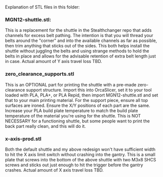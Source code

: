 Explanation of STL files in this folder:


### MGN12-shuttle.stl:
This is a replacement for the shuttle in the Stealthchanger repo that adds channels for excess belt pathing. The intention is that you will thread your belts around the "corner" and into the available channels as far as possible, then trim anything that sticks out of the sides. This both helps install the shuttle without juggling the belts and using strange methods to hold the belts in place and allows for the advisable retention of extra belt length just in case. Actual amount of Y axis travel loss TBD.

### zero_clearance_supports.stl
This is an OPTIONAL part for printing the shuttle with a pre-made zero-clearance support structure. Import this into OrcaSlicer, set it to your tool loaded with PLA, PLA+, or PLA Repid, then import MGN12-shuttle.stl and set that to your main printing material. For the support piece, ensure all top surfaces are ironed. Ensure the X/Y positions of each part are the same. Increase your PLA build plate temperature to match the build plate temperature of the material you're using for the shuttle. This is NOT NECESSARY for a functioning shuttle, but some people want to print the back part really clean, and this will do it. 

### x-axis-prod.stl
Both the default shuttle and my above redesign won't have sufficient width to hit the X axis limit switch without crashing into the gantry. This is a small plate that screws into the bottom of the above shuttle with two M3x8 SHCS screws and sticks out just enough to hit the trigger before the gantry crashes. Actual amount of X axis travel loss TBD.

